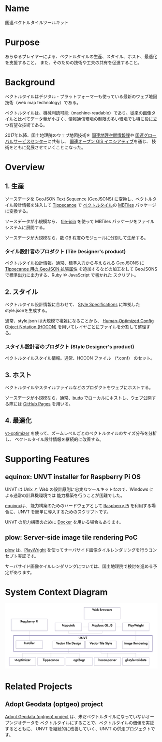 # Name
国連ベクトルタイルツールキット

# Purpose
あらゆるプレイヤーによる、ベクトルタイルの生産、スタイル、ホスト、最適化を支援すること。
また、そのための技術や工夫の共有を促進すること。

# Background
ベクトルタイルはデジタル・プラットフォーマーも使っている最新のウェブ地図技術（web map technology）である。

ベクトルタイルは、機械判読可能（machine-readable）であり、従来の画像タイルと比べてデータ量が小さく、情報通信環境の制限の多い環境でも特に役に立つ有望な技術である。

2017年以降、国土地理院のウェブ地図技術を
[国連地理空間情報課](https://www.un.org/geospatial/)や
[国連グローバルサービスセンター](https://www.ungsc.org/)に共有し、
[国連オープン GIS イニシアティブ](http://unopengis.org/)を通じ、
技術をともに発展させていくことになった。

# Overview
## 1. 生産
ソースデータを
[GeoJSON Text Sequence (GeoJSONS)](https://tools.ietf.org/html/rfc8142)
に変換し、ベクトルタイル設計情報を注入して
[Tippecanoe](https://github.com/mapbox/tippecanoe) で
[ベクトルタイル](https://github.com/mapbox/vector-tile-spec)の
[MBTiles](https://github.com/mapbox/mbtiles-spec)
パッケージに変換する。

ソースデータが小規模なら、
[tile-join](https://github.com/mapbox/tippecanoe#tile-join)
を使って MBTiles パッケージをファイルシステムに展開する。

ソースデータが大規模なら、数 GB 程度のモジュールに分割して生産する。

### タイル設計者のプロダクト (Tile Designer's product)
ベクトルタイル設計情報。通常、標準入力から与えられる GeoJSONS に
[Tippecanoe 用の GeoJSON 拡張属性](https://github.com/mapbox/tippecanoe#geojson-extension)
を追加するなどの加工をして GeoJSONS で標準出力に出力する、Ruby や JavaScript で書かれた
スクリプト。

## 2. スタイル
ベクトルタイル設計情報に合わせて、
[Style Specifications](https://docs.mapbox.com/mapbox-gl-js/style-spec/) に準拠した
style.jsonを生成する。

通常、style.json は大規模で複雑になることから、
[Human-Optimized Config Object Notation (HOCON)](https://github.com/lightbend/config#using-hocon-the-json-superset)
を用いてレイヤごとにファイルを分割して整理する。

### スタイル設計者のプロダクト (Style Designer's product)
ベクトルタイルスタイル情報。通常、HOCON ファイル （*.conf） のセット。

## 3. ホスト
ベクトルタイルやスタイルファイルなどのプロダクトをウェブにホストする。

ソースデータが小規模なら、通常、[budo](https://github.com/mattdesl/budo) 
でローカルにホストし、ウェブ公開する際には
[GitHub Pages](https://docs.github.com/ja/pages/getting-started-with-github-pages/about-github-pages)
を用いる。

## 4. 最適化
[vt-optimizer](https://github.com/ibesora/vt-optimizer)
を使って、ズームレベルごとのベクトルタイルのサイズ分布を分析し、
ベクトルタイル設計情報を継続的に改善する。

# Supporting Features
## equinox: UNVT installer for Raspberry Pi OS
UNVT は Unix と Web の設計原則に忠実なツールキットなので、Windows による通常の計算機環境では
能力構築を行うことが困難でした。

[equinox](https://github.com/unvt/equinox)は、
能力構築のためのハードウェアとして [Raspberry Pi](https://raspberrypi.org)
を利用する場合に、UNVT を簡単に導入するためのスクリプトです。

UNVT の能力構築のために
[Docker](https://www.docker.com/)
を用いる場合もあります。

## plow: Server-side image tile rendering PoC
[plow](https://github.com/hfu/plow)
は、[PlayWright](https://playwright.dev/)
を使ってサーバサイド画像タイルレンダリングを行うコンセプト実証です。

サーバサイド画像タイルレンダリングについては、国土地理院で検討を進める予定があります。

# System Context Diagram
![](system-context-diagram.jpg)

# Related Projects
## Adopt Geodata (optgeo) project
[Adopt Geodata (optgeo) project](https://github.com/optgeo)
は、未だベクトルタイルになっていないオープンジオデータを
ベクトルタイルにすることで、ベクトルタイルの価値を実証するとともに、
UNVT を継続的に改善していく、UNVT の併走プロジェクトです。

